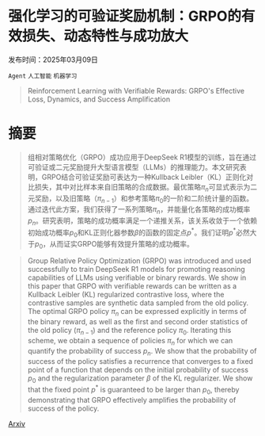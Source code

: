 # 强化学习的可验证奖励机制：GRPO的有效损失、动态特性与成功放大

发布时间：2025年03月09日

`Agent` `人工智能` `机器学习`

> Reinforcement Learning with Verifiable Rewards: GRPO's Effective Loss, Dynamics, and Success Amplification

# 摘要

> 组相对策略优化（GRPO）成功应用于DeepSeek R1模型的训练，旨在通过可验证或二元奖励提升大型语言模型（LLMs）的推理能力。本文研究表明，GRPO结合可验证奖励可表达为一种Kullback Leibler（$\mathsf{KL}$）正则化对比损失，其中对比样本来自旧策略的合成数据。最优策略$π_{n}$可显式表示为二元奖励，以及旧策略（$π_{n-1}$）和参考策略$π_0$的一阶和二阶统计量的函数。通过迭代此方案，我们获得了一系列策略$π_{n}$，并能量化各策略的成功概率$p_n$。研究表明，策略的成功概率满足一个递推关系，该关系收敛于一个依赖初始成功概率$p_0$和$\mathsf{KL}$正则化器参数$β$的函数的固定点$p^*$。我们证明$p^*$必然大于$p_0$，从而证实GRPO能够有效提升策略的成功概率。

> Group Relative Policy Optimization (GRPO) was introduced and used successfully to train DeepSeek R1 models for promoting reasoning capabilities of LLMs using verifiable or binary rewards. We show in this paper that GRPO with verifiable rewards can be written as a Kullback Leibler ($\mathsf{KL}$) regularized contrastive loss, where the contrastive samples are synthetic data sampled from the old policy. The optimal GRPO policy $π_{n}$ can be expressed explicitly in terms of the binary reward, as well as the first and second order statistics of the old policy ($π_{n-1}$) and the reference policy $π_0$. Iterating this scheme, we obtain a sequence of policies $π_{n}$ for which we can quantify the probability of success $p_n$. We show that the probability of success of the policy satisfies a recurrence that converges to a fixed point of a function that depends on the initial probability of success $p_0$ and the regularization parameter $β$ of the $\mathsf{KL}$ regularizer. We show that the fixed point $p^*$ is guaranteed to be larger than $p_0$, thereby demonstrating that GRPO effectively amplifies the probability of success of the policy.

[Arxiv](https://arxiv.org/abs/2503.06639)